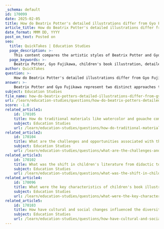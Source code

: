 ```yaml
---
_schema: default
id: 170099
date: 2025-02-05
title: How do Beatrix Potter's detailed illustrations differ from Gyo Fujikawa's inclusive art in classic children's book styles?
article_title: How do Beatrix Potter's detailed illustrations differ from Gyo Fujikawa's inclusive art in classic children's book styles?
date_format: MMM DD, YYYY
post_on_text: Posted on
seo:
  title: QuickTakes | Education Studies
  page_description: >-
    This content compares the artistic styles of Beatrix Potter and Gyo Fujikawa in children's book illustrations, highlighting Potter's detailed realism and Fujikawa's emphasis on inclusivity and diversity.
  page_keywords: >-
    Beatrix Potter, Gyo Fujikawa, children's book illustration, detailed illustrations, inclusive art, watercolor, naturalistic representation, diversity, storytelling, childhood experiences
author: QuickTakes
question: >-
    How do Beatrix Potter's detailed illustrations differ from Gyo Fujikawa's inclusive art in classic children's book styles?
answer: >-
    Beatrix Potter and Gyo Fujikawa represent two distinct approaches to children's book illustration, each reflecting their unique artistic styles and thematic focuses.\n\n**Beatrix Potter's Detailed Illustrations:**\nBeatrix Potter is renowned for her intricate watercolor illustrations, which are characterized by their meticulous attention to detail and naturalistic representation of animals and their environments. Her works, such as "The Tale of Peter Rabbit," showcase a painterly style that brings the characters to life with a sense of realism and charm. Potter's illustrations often feature delicate line work and soft color palettes, creating a whimsical yet believable world that captivates young readers. The detailed backgrounds and expressive animal characters contribute to a rich storytelling experience, allowing children to immerse themselves in the narrative.\n\n**Gyo Fujikawa's Inclusive Art:**\nIn contrast, Gyo Fujikawa's illustrations are celebrated for their inclusivity and representation of diverse characters. Fujikawa was one of the first modern children's book authors to feature genuine ethnic, racial, and gender diversity in her stories. Her art style is often more simplistic and playful, utilizing bright colors and bold shapes that appeal to young audiences. Fujikawa's illustrations, as seen in works like "Babies and Baby Animals," focus on the joy of childhood and the beauty of diversity, promoting empathy and understanding among children. The inclusive nature of her art allows children from various backgrounds to see themselves reflected in literature, fostering a sense of belonging.\n\n**Comparison:**\nWhile Potter's illustrations are detailed and grounded in realism, Fujikawa's art embraces a more inclusive and diverse representation of childhood experiences. Potter's work often emphasizes the beauty of nature and the charm of animal characters, whereas Fujikawa's illustrations celebrate the richness of human diversity and the joy of shared experiences. Both styles contribute significantly to the storytelling experience but do so through different lenses—Potter through detailed realism and Fujikawa through inclusive representation.\n\nIn summary, Beatrix Potter's detailed illustrations and Gyo Fujikawa's inclusive art exemplify the evolution of children's book illustration, highlighting how different artistic approaches can shape the narratives and experiences offered to young readers.
subject: Education Studies
file_name: how-do-beatrix-potters-detailed-illustrations-differ-from-gyo-fujikawas-inclusive-art-in-classic-childrens-book-styles.md
url: /learn/education-studies/questions/how-do-beatrix-potters-detailed-illustrations-differ-from-gyo-fujikawas-inclusive-art-in-classic-childrens-book-styles
score: -1.0
related_article1:
    id: 170105
    title: How do traditional materials like watercolor and gouache compare to modern digital tools in children's book illustration?
    subject: Education Studies
    url: /learn/education-studies/questions/how-do-traditional-materials-like-watercolor-and-gouache-compare-to-modern-digital-tools-in-childrens-book-illustration
related_article2:
    id: 170104
    title: What are the challenges and opportunities associated with the transition from print to digital children's books?
    subject: Education Studies
    url: /learn/education-studies/questions/what-are-the-challenges-and-opportunities-associated-with-the-transition-from-print-to-digital-childrens-books
related_article3:
    id: 170102
    title: What was the shift in children's literature from didactic to imaginative themes, and what factors contributed to this change?
    subject: Education Studies
    url: /learn/education-studies/questions/what-was-the-shift-in-childrens-literature-from-didactic-to-imaginative-themes-and-what-factors-contributed-to-this-change
related_article4:
    id: 170096
    title: What were the key characteristics of children's book illustrations during the early beginnings, such as cave paintings and ancient fables?
    subject: Education Studies
    url: /learn/education-studies/questions/what-were-the-key-characteristics-of-childrens-book-illustrations-during-the-early-beginnings-such-as-cave-paintings-and-ancient-fables
related_article5:
    id: 170103
    title: How have cultural and social changes influenced the diversity and representation in children's literature?
    subject: Education Studies
    url: /learn/education-studies/questions/how-have-cultural-and-social-changes-influenced-the-diversity-and-representation-in-childrens-literature
---
```


&nbsp;